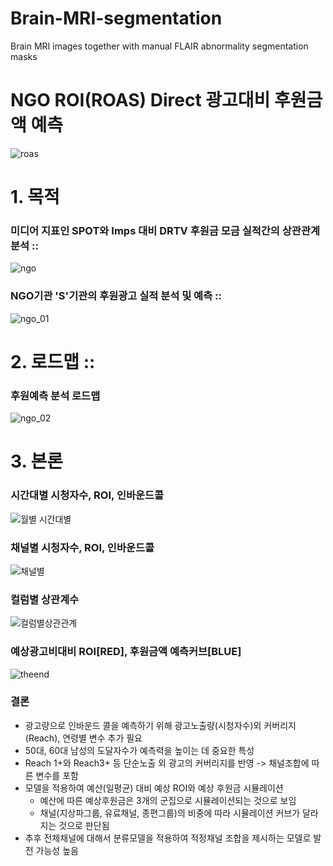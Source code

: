 # Brain-MRI-segmentation
Brain MRI images together with manual FLAIR abnormality segmentation masks

# NGO ROI(ROAS) Direct 광고대비 후원금액 예측
![roas](https://user-images.githubusercontent.com/61241244/123992245-6ab77900-da06-11eb-89a4-4c25758b6d2c.png)

# 1. 목적
### 미디어 지표인 SPOT와 Imps 대비 DRTV 후원금 모금 실적간의 상관관계 분석 ::
![ngo](https://user-images.githubusercontent.com/61241244/123994059-f978c580-da07-11eb-872d-968698296ec9.PNG)
### NGO기관 'S'기관의 후원광고 실적 분석 및 예측 ::
![ngo_01](https://user-images.githubusercontent.com/61241244/123988536-119a1600-da03-11eb-97cf-b27c74ce8f75.JPG)
# 2. 로드맵 ::
### 후원예측 분석 로드맵
 ![ngo_02](https://user-images.githubusercontent.com/61241244/123993988-e7972280-da07-11eb-973c-5e9ec8c8e61c.JPG)
# 3. 본론
### 시간대별 시청자수, ROI, 인바운드콜
![월별 시간대별](https://user-images.githubusercontent.com/61241244/123995940-c7686300-da09-11eb-8cd0-9ec2f9ee8a0b.png)
### 채널별 시청자수, ROI, 인바운드콜
![채널별](https://user-images.githubusercontent.com/61241244/123997026-e7e4ed00-da0a-11eb-9aad-4b70344abee5.png)
### 컬럼별 상관계수
![컬럼별상관관계](https://user-images.githubusercontent.com/61241244/124003392-d7844080-da11-11eb-8090-96a435bdb6db.PNG)
### 예상광고비대비 ROI[RED], 후원금액 예측커브[BLUE]
![theend](https://user-images.githubusercontent.com/61241244/124005707-59756900-da14-11eb-8f01-771fcf65b45e.PNG)
### 결론
- 광고량으로 인바운드 콜을 예측하기 위해 광고노출량(시청자수)외 커버리지(Reach), 연령별 변수 추가 필요
- 50대, 60대 남성의 도달자수가 예측력을 높이는 데 중요한 특성
- Reach 1+와 Reach3+ 등 단순노출 외 광고의 커버리지를 반영 -> 채널조합에 따른 변수를 포함
- 모델을 적용하여 예산(일평균) 대비 예상 ROI와 예상 후원금 시뮬레이션
    - 예산에 따른 예상후원금은 3개의 군집으로 시뮬레이션되는 것으로 보임
    - 채널(지상파그룹, 유료채널, 종편그룹)의 비중에 따라 시뮬레이션 커브가 달라지는 것으로 판단됨
- 추후 전체채널에 대해서 분류모델을 적용하여 적정채널 조합을 제시하는 모델로 발전 가능성 높음
